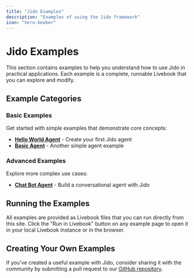 ```yaml
---
title: "Jido Examples"
description: "Examples of using the Jido framework"
icon: "hero-beaker"
---
```


# Jido Examples

This section contains examples to help you understand how to use Jido in practical applications. Each example is a complete, runnable Livebook that you can explore and modify.

## Example Categories

### Basic Examples

Get started with simple examples that demonstrate core concepts:

- **[Hello World Agent](/examples/basic-hello_world)** - Create your first Jido agent
- **[Basic Agent](/examples/basic-01_basic_agent)** - Another simple agent example

### Advanced Examples

Explore more complex use cases:

- **[Chat Bot Agent](/examples/advanced-chat_bot)** - Build a conversational agent with Jido

## Running the Examples

All examples are provided as Livebook files that you can run directly from this site. Click the "Run in Livebook" button on any example page to open it in your local Livebook instance or in the browser.

## Creating Your Own Examples

If you've created a useful example with Jido, consider sharing it with the community by submitting a pull request to our [GitHub repository](https://github.com/agentjido/jido). 